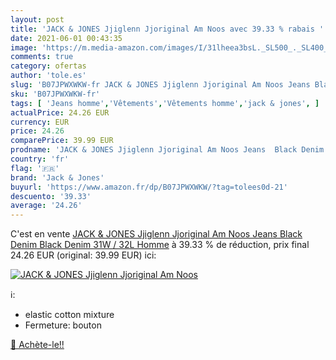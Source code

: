 ```yaml
---
layout: post
title: 'JACK & JONES Jjiglenn Jjoriginal Am Noos avec 39.33 % rabais '
date: 2021-06-01 00:43:35
image: 'https://m.media-amazon.com/images/I/31lheea3bsL._SL500_._SL400_.jpg'
comments: true
category: ofertas
author: 'tole.es'
slug: 'B07JPWXWKW-fr JACK & JONES Jjiglenn Jjoriginal Am Noos Jeans Black Denim...'
sku: 'B07JPWXWKW-fr'
tags: [ 'Jeans homme','Vêtements','Vêtements homme','jack & jones', ]
actualPrice: 24.26 EUR
currency: EUR
price: 24.26
comparePrice: 39.99 EUR
prodname: 'JACK & JONES Jjiglenn Jjoriginal Am Noos Jeans  Black Denim Black Denim  31W / 32L Homme'
country: 'fr'
flag: '🇫🇷'
brand: 'Jack & Jones'
buyurl: 'https://www.amazon.fr/dp/B07JPWXWKW/?tag=tolees0d-21'
descuento: '39.33'
average: '24.26'
---
```


C'est en vente [JACK & JONES Jjiglenn Jjoriginal Am Noos Jeans  Black Denim Black Denim  31W / 32L Homme](https://www.amazon.fr/dp/B07JPWXWKW/?tag=tolees0d-21)  à  39.33 % de réduction, prix final  24.26 EUR (original: 39.99 EUR) ici:

[![JACK & JONES Jjiglenn Jjoriginal Am Noos](https://m.media-amazon.com/images/I/31lheea3bsL._SL500_._SL400_.jpg)](https://www.amazon.fr/dp/B07JPWXWKW/?tag=tolees0d-21)

ℹ️:

- elastic cotton mixture
- Fermeture: bouton

[🛒 Achète-le!!](https://www.amazon.fr/dp/B07JPWXWKW/?tag=tolees0d-21)
